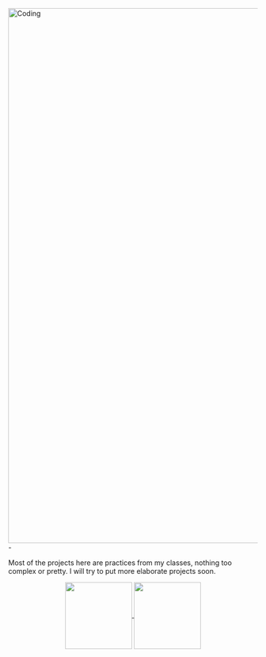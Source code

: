 <img align="left" alt="Coding" width="1080" src="https://media.giphy.com/media/v1.Y2lkPTc5MGI3NjExOWRrNmVrbjl1Nmw5MmxzY2FjaWlvdmQyOHNudzIxZjI2ajFydnM1ciZlcD12MV9pbnRlcm5hbF9naWZfYnlfaWQmY3Q9Zw/omtXcPqk9McwYDag7H/giphy.gif">  
-

Most of the projects here are practices from my classes, nothing too complex or pretty. I will try to put more elaborate projects soon.


<div width="100%" align="center">

<a href="https://github.com/anuraghazra/github-readme-stats">
  <img align="center" height="135" width="auto" src="https://github-readme-stats.vercel.app/api?username=sarahfso&show_icons=true&theme=gotham&hide=prs,issues&border_radius=6&rank_icon=github&include_all_commits=true&hide_title=true" />
</a>
<a href="https://github.com/anuraghazra/convoychat">
  <img align="center" height="135" width="auto" src="https://github-readme-stats.vercel.app/api/top-langs/?username=sarahfso&layout=compact&border_radius=6&hide_title=true" />
</a>
  
</div>


